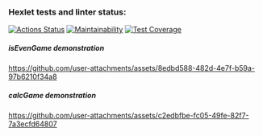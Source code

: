 ### Hexlet tests and linter status:
[![Actions Status](https://github.com/maruseevvlad/java-project-61/actions/workflows/hexlet-check.yml/badge.svg)](https://github.com/maruseevvlad/java-project-61/actions)
[![Maintainability](https://api.codeclimate.com/v1/badges/acda4bd5c61b7a4e213d/maintainability)](https://codeclimate.com/github/maruseevvlad/java-project-61/maintainability)
[![Test Coverage](https://api.codeclimate.com/v1/badges/acda4bd5c61b7a4e213d/test_coverage)](https://codeclimate.com/github/maruseevvlad/java-project-61/test_coverage)

##### isEvenGame demonstration 


https://github.com/user-attachments/assets/8edbd588-482d-4e7f-b59a-97b6210f34a8


##### calcGame demonstration 



https://github.com/user-attachments/assets/c2edbfbe-fc05-49fe-82f7-7a3ecfd64807



